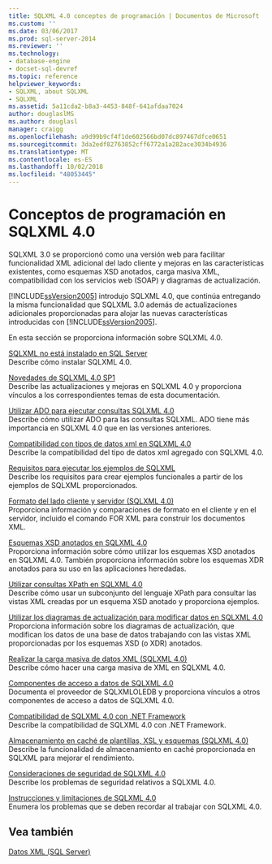 ```yaml
---
title: SQLXML 4.0 conceptos de programación | Documentos de Microsoft
ms.custom: ''
ms.date: 03/06/2017
ms.prod: sql-server-2014
ms.reviewer: ''
ms.technology:
- database-engine
- docset-sql-devref
ms.topic: reference
helpviewer_keywords:
- SQLXML, about SQLXML
- SQLXML
ms.assetid: 5a11cda2-b8a3-4453-848f-641afdaa7024
author: douglaslMS
ms.author: douglasl
manager: craigg
ms.openlocfilehash: a9d99b9cf4f1de602566bd07dc897467dfce0651
ms.sourcegitcommit: 3da2edf82763852cff6772a1a282ace3034b4936
ms.translationtype: MT
ms.contentlocale: es-ES
ms.lasthandoff: 10/02/2018
ms.locfileid: "48053445"
---
```

# <a name="sqlxml-40-programming-concepts"></a>Conceptos de programación en SQLXML 4.0
  SQLXML 3.0 se proporcionó como una versión web para facilitar funcionalidad XML adicional del lado cliente y mejoras en las características existentes, como esquemas XSD anotados, carga masiva XML, compatibilidad con los servicios web (SOAP) y diagramas de actualización.  
  
 [!INCLUDE[ssVersion2005](../../includes/ssversion2005-md.md)] introdujo SQLXML 4.0, que continúa entregando la misma funcionalidad que SQLXML 3.0 además de actualizaciones adicionales proporcionadas para alojar las nuevas características introducidas con [!INCLUDE[ssVersion2005](../../includes/ssversion2005-md.md)].  
  
 En esta sección se proporciona información sobre SQLXML 4.0.  
  
 [SQLXML no está instalado en SQL Server](sqlxml-is-not-installed-in-sql-server.md)  
 Describe cómo instalar SQLXML 4.0.  
  
 [Novedades de SQLXML 4.0 SP1](what-s-new-in-sqlxml-4-0-sp1.md)  
 Describe las actualizaciones y mejoras en SQLXML 4.0 y proporciona vínculos a los correspondientes temas de esta documentación.  
  
 [Utilizar ADO para ejecutar consultas SQLXML 4.0](using-ado-to-execute-sqlxml-4-0-queries.md)  
 Describe cómo utilizar ADO para las consultas SQLXML. ADO tiene más importancia en SQLXML 4.0 que en las versiones anteriores.  
  
 [Compatibilidad con tipos de datos xml en SQLXML 4.0](xml-data-type-support-in-sqlxml-4-0.md)  
 Describe la compatibilidad del tipo de datos xml agregado con SQLXML 4.0.  
  
 [Requisitos para ejecutar los ejemplos de SQLXML](requirements-for-running-sqlxml-examples.md)  
 Describe los requisitos para crear ejemplos funcionales a partir de los ejemplos de SQLXML proporcionados.  
  
 [Formato del lado cliente y servidor &#40;SQLXML 4.0&#41;](formatting/client-side-and-server-side-formatting-sqlxml-4-0.md)  
 Proporciona información y comparaciones de formato en el cliente y en el servidor, incluido el comando FOR XML para construir los documentos XML.  
  
 [Esquemas XSD anotados en SQLXML 4.0](annotated-xsd-schemas/annotated-xsd-schemas-in-sqlxml-4-0.md)  
 Proporciona información sobre cómo utilizar los esquemas XSD anotados en SQLXML 4.0. También proporciona información sobre los esquemas XDR anotados para su uso en las aplicaciones heredadas.  
  
 [Utilizar consultas XPath en SQLXML 4.0](../sqlxml-annotated-xsd-schemas-xpath-queries/using-xpath-queries-in-sqlxml-4-0.md)  
 Describe cómo usar un subconjunto del lenguaje XPath para consultar las vistas XML creadas por un esquema XSD anotado y proporciona ejemplos.  
  
 [Utilizar los diagramas de actualización para modificar datos en SQLXML 4.0](../sqlxml-annotated-xsd-schemas-xpath-queries/updategrams/using-updategrams-to-modify-data-in-sqlxml-4-0.md)  
 Proporciona información sobre los diagramas de actualización, que modifican los datos de una base de datos trabajando con las vistas XML proporcionadas por los esquemas XSD (o XDR) anotados.  
  
 [Realizar la carga masiva de datos XML &#40;SQLXML 4.0&#41;](../sqlxml-annotated-xsd-schemas-xpath-queries/bulk-load-xml/performing-bulk-load-of-xml-data-sqlxml-4-0.md)  
 Describe cómo hacer una carga masiva de XML en SQLXML 4.0.  
  
 [Componentes de acceso a datos de SQLXML 4.0](../sqlxml-annotated-xsd-schemas-xpath-queries/data-access-components-provider/sqlxml-4-0-data-access-components-sqlxmloledb-provider.md)  
 Documenta el proveedor de SQLXMLOLEDB y proporciona vínculos a otros componentes de acceso a datos de SQLXML 4.0.  
  
 [Compatibilidad de SQLXML 4.0 con .NET Framework](../../database-engine/dev-guide/sqlxml-4-0-net-framework-support.md)  
 Describe la compatibilidad de SQLXML 4.0 con .NET Framework.  
  
 [Almacenamiento en caché de plantillas, XSL y esquemas &#40;SQLXML 4.0&#41;](../sqlxml-annotated-xsd-schemas-xpath-queries/caching-templates-xml-schemas/caching-templates-xsl-and-schemas-sqlxml-4-0.md)  
 Describe la funcionalidad de almacenamiento en caché proporcionada en SQLXML para mejorar el rendimiento.  
  
 [Consideraciones de seguridad de SQLXML 4.0](../sqlxml-annotated-xsd-schemas-xpath-queries/security/sqlxml-4-0-security-considerations.md)  
 Describe los problemas de seguridad relativos a SQLXML 4.0.  
  
 [Instrucciones y limitaciones de SQLXML 4.0](../sqlxml-annotated-xsd-schemas-xpath-queries/guidelines-and-limitations-of-sqlxml-4-0.md)  
 Enumera los problemas que se deben recordar al trabajar con SQLXML 4.0.  
  
## <a name="see-also"></a>Vea también  
 [Datos XML &#40;SQL Server&#41;](../xml/xml-data-sql-server.md)  
  
  
